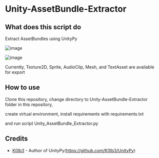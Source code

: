 # Unity-AssetBundle-Extractor
## What does this script do
Extract AssetBundles using UnityPy

![image](https://github.com/user-attachments/assets/c93b531b-eb8b-4d96-96f6-f9579b4746e1)

![image](https://github.com/user-attachments/assets/82265932-9893-4417-be59-05eb1ffc3036)

Currently, Texture2D, Sprite, AudioClip, Mesh, and TextAsset are available for export

## How to use
Clone this repository, change directory to Unity-AssetBundle-Extractor folder in this repository,

create virtual environment, install requirements with requirements.txt

and run script Unity_AssetBundle_Extractor.py

## Credits
- [K0lb3](https://github.com/K0lb3) - Author of UnityPy(https://github.com/K0lb3/UnityPy)

